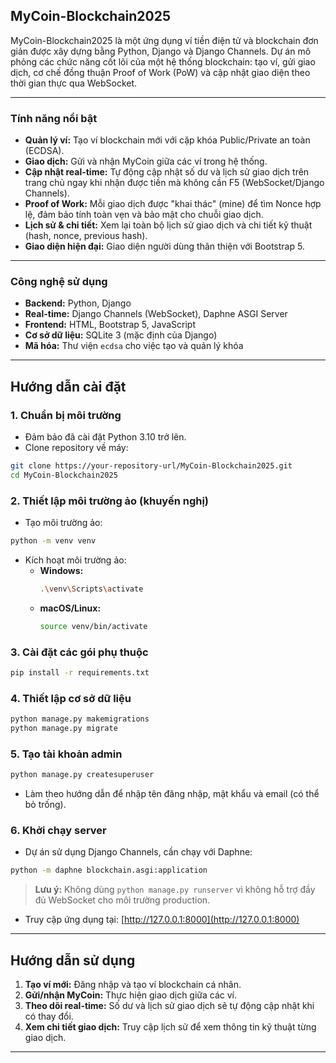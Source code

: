 ## MyCoin-Blockchain2025

MyCoin-Blockchain2025 là một ứng dụng ví tiền điện tử và blockchain đơn giản được xây dựng bằng Python, Django và Django Channels. Dự án mô phỏng các chức năng cốt lõi của một hệ thống blockchain: tạo ví, gửi giao dịch, cơ chế đồng thuận Proof of Work (PoW) và cập nhật giao diện theo thời gian thực qua WebSocket.

---

### Tính năng nổi bật

- **Quản lý ví:** Tạo ví blockchain mới với cặp khóa Public/Private an toàn (ECDSA).
- **Giao dịch:** Gửi và nhận MyCoin giữa các ví trong hệ thống.
- **Cập nhật real-time:** Tự động cập nhật số dư và lịch sử giao dịch trên trang chủ ngay khi nhận được tiền mà không cần F5 (WebSocket/Django Channels).
- **Proof of Work:** Mỗi giao dịch được "khai thác" (mine) để tìm Nonce hợp lệ, đảm bảo tính toàn vẹn và bảo mật cho chuỗi giao dịch.
- **Lịch sử & chi tiết:** Xem lại toàn bộ lịch sử giao dịch và chi tiết kỹ thuật (hash, nonce, previous hash).
- **Giao diện hiện đại:** Giao diện người dùng thân thiện với Bootstrap 5.

---

### Công nghệ sử dụng

- **Backend:** Python, Django
- **Real-time:** Django Channels (WebSocket), Daphne ASGI Server
- **Frontend:** HTML, Bootstrap 5, JavaScript
- **Cơ sở dữ liệu:** SQLite 3 (mặc định của Django)
- **Mã hóa:** Thư viện `ecdsa` cho việc tạo và quản lý khóa

---

## Hướng dẫn cài đặt

### 1. Chuẩn bị môi trường

- Đảm bảo đã cài đặt Python 3.10 trở lên.
- Clone repository về máy:

```bash
git clone https://your-repository-url/MyCoin-Blockchain2025.git
cd MyCoin-Blockchain2025
```

### 2. Thiết lập môi trường ảo (khuyến nghị)

- Tạo môi trường ảo:

```bash
python -m venv venv
```

- Kích hoạt môi trường ảo:
    - **Windows:**  
      ```bash
      .\venv\Scripts\activate
      ```
    - **macOS/Linux:**  
      ```bash
      source venv/bin/activate
      ```

### 3. Cài đặt các gói phụ thuộc

```bash
pip install -r requirements.txt
```

### 4. Thiết lập cơ sở dữ liệu

```bash
python manage.py makemigrations
python manage.py migrate
```

### 5. Tạo tài khoản admin

```bash
python manage.py createsuperuser
```
- Làm theo hướng dẫn để nhập tên đăng nhập, mật khẩu và email (có thể bỏ trống).

### 6. Khởi chạy server

- Dự án sử dụng Django Channels, cần chạy với Daphne:

```bash
python -m daphne blockchain.asgi:application
```

> **Lưu ý:** Không dùng `python manage.py runserver` vì không hỗ trợ đầy đủ WebSocket cho môi trường production.

- Truy cập ứng dụng tại: [http://127.0.0.1:8000](http://127.0.0.1:8000)

---

## Hướng dẫn sử dụng

1. **Tạo ví mới:** Đăng nhập và tạo ví blockchain cá nhân.
2. **Gửi/nhận MyCoin:** Thực hiện giao dịch giữa các ví.
3. **Theo dõi real-time:** Số dư và lịch sử giao dịch sẽ tự động cập nhật khi có thay đổi.
4. **Xem chi tiết giao dịch:** Truy cập lịch sử để xem thông tin kỹ thuật từng giao dịch.

---

